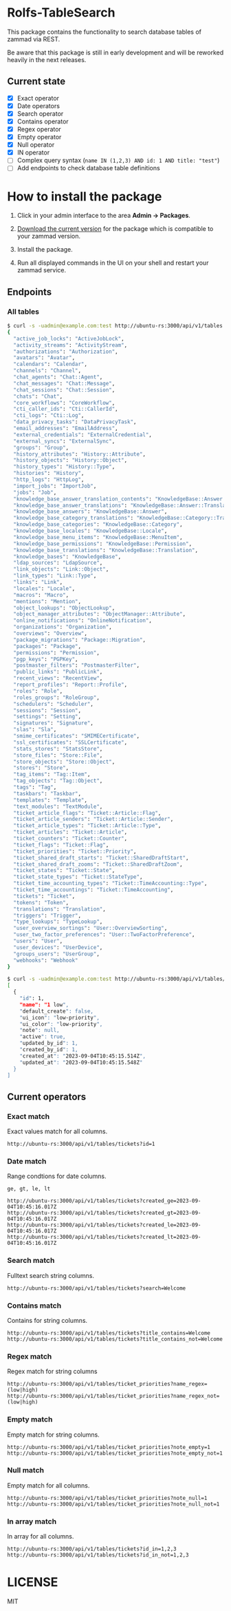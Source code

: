 # Rolfs-TableSearch

This package contains the functionality to search database tables of zammad via REST.

Be aware that this package is still in early development and will be reworked heavily in the next releases.

## Current state

- [x] Exact operator
- [x] Date operators
- [x] Search operator
- [x] Contains operator
- [x] Regex operator
- [x] Empty operator
- [x] Null operator
- [x] IN operator
- [ ] Complex query syntax (`name IN (1,2,3) AND id: 1 AND title: "test"`)
- [ ] Add endpoints to check database table definitions

# How to install the package

1. Click in your admin interface to the area **Admin -> Packages**.

2. [Download the current version](https://github.com/rolfschmidt/Rolfs-TableSearch/releases) for the package which is compatible to your zammad version.

3. Install the package.

4. Run all displayed commands in the UI on your shell and restart your zammad service.

## Endpoints

### All tables

```bash
$ curl -s -uadmin@example.com:test http://ubuntu-rs:3000/api/v1/tables | jq .
{
  "active_job_locks": "ActiveJobLock",
  "activity_streams": "ActivityStream",
  "authorizations": "Authorization",
  "avatars": "Avatar",
  "calendars": "Calendar",
  "channels": "Channel",
  "chat_agents": "Chat::Agent",
  "chat_messages": "Chat::Message",
  "chat_sessions": "Chat::Session",
  "chats": "Chat",
  "core_workflows": "CoreWorkflow",
  "cti_caller_ids": "Cti::CallerId",
  "cti_logs": "Cti::Log",
  "data_privacy_tasks": "DataPrivacyTask",
  "email_addresses": "EmailAddress",
  "external_credentials": "ExternalCredential",
  "external_syncs": "ExternalSync",
  "groups": "Group",
  "history_attributes": "History::Attribute",
  "history_objects": "History::Object",
  "history_types": "History::Type",
  "histories": "History",
  "http_logs": "HttpLog",
  "import_jobs": "ImportJob",
  "jobs": "Job",
  "knowledge_base_answer_translation_contents": "KnowledgeBase::Answer::Translation::Content",
  "knowledge_base_answer_translations": "KnowledgeBase::Answer::Translation",
  "knowledge_base_answers": "KnowledgeBase::Answer",
  "knowledge_base_category_translations": "KnowledgeBase::Category::Translation",
  "knowledge_base_categories": "KnowledgeBase::Category",
  "knowledge_base_locales": "KnowledgeBase::Locale",
  "knowledge_base_menu_items": "KnowledgeBase::MenuItem",
  "knowledge_base_permissions": "KnowledgeBase::Permission",
  "knowledge_base_translations": "KnowledgeBase::Translation",
  "knowledge_bases": "KnowledgeBase",
  "ldap_sources": "LdapSource",
  "link_objects": "Link::Object",
  "link_types": "Link::Type",
  "links": "Link",
  "locales": "Locale",
  "macros": "Macro",
  "mentions": "Mention",
  "object_lookups": "ObjectLookup",
  "object_manager_attributes": "ObjectManager::Attribute",
  "online_notifications": "OnlineNotification",
  "organizations": "Organization",
  "overviews": "Overview",
  "package_migrations": "Package::Migration",
  "packages": "Package",
  "permissions": "Permission",
  "pgp_keys": "PGPKey",
  "postmaster_filters": "PostmasterFilter",
  "public_links": "PublicLink",
  "recent_views": "RecentView",
  "report_profiles": "Report::Profile",
  "roles": "Role",
  "roles_groups": "RoleGroup",
  "schedulers": "Scheduler",
  "sessions": "Session",
  "settings": "Setting",
  "signatures": "Signature",
  "slas": "Sla",
  "smime_certificates": "SMIMECertificate",
  "ssl_certificates": "SSLCertificate",
  "stats_stores": "StatsStore",
  "store_files": "Store::File",
  "store_objects": "Store::Object",
  "stores": "Store",
  "tag_items": "Tag::Item",
  "tag_objects": "Tag::Object",
  "tags": "Tag",
  "taskbars": "Taskbar",
  "templates": "Template",
  "text_modules": "TextModule",
  "ticket_article_flags": "Ticket::Article::Flag",
  "ticket_article_senders": "Ticket::Article::Sender",
  "ticket_article_types": "Ticket::Article::Type",
  "ticket_articles": "Ticket::Article",
  "ticket_counters": "Ticket::Counter",
  "ticket_flags": "Ticket::Flag",
  "ticket_priorities": "Ticket::Priority",
  "ticket_shared_draft_starts": "Ticket::SharedDraftStart",
  "ticket_shared_draft_zooms": "Ticket::SharedDraftZoom",
  "ticket_states": "Ticket::State",
  "ticket_state_types": "Ticket::StateType",
  "ticket_time_accounting_types": "Ticket::TimeAccounting::Type",
  "ticket_time_accountings": "Ticket::TimeAccounting",
  "tickets": "Ticket",
  "tokens": "Token",
  "translations": "Translation",
  "triggers": "Trigger",
  "type_lookups": "TypeLookup",
  "user_overview_sortings": "User::OverviewSorting",
  "user_two_factor_preferences": "User::TwoFactorPreference",
  "users": "User",
  "user_devices": "UserDevice",
  "groups_users": "UserGroup",
  "webhooks": "Webhook"
}
```

```bash
$ curl -s -uadmin@example.com:test http://ubuntu-rs:3000/api/v1/tables/ticket_priorities?id=1 | jq .
[
  {
    "id": 1,
    "name": "1 low",
    "default_create": false,
    "ui_icon": "low-priority",
    "ui_color": "low-priority",
    "note": null,
    "active": true,
    "updated_by_id": 1,
    "created_by_id": 1,
    "created_at": "2023-09-04T10:45:15.514Z",
    "updated_at": "2023-09-04T10:45:15.548Z"
  }
]
```

## Current operators

### Exact match

Exact values match for all columns.

```
http://ubuntu-rs:3000/api/v1/tables/tickets?id=1
```

### Date match

Range condtions for date columns.

`ge, gt, le, lt`

```
http://ubuntu-rs:3000/api/v1/tables/tickets?created_ge=2023-09-04T10:45:16.017Z
http://ubuntu-rs:3000/api/v1/tables/tickets?created_gt=2023-09-04T10:45:16.017Z
http://ubuntu-rs:3000/api/v1/tables/tickets?created_le=2023-09-04T10:45:16.017Z
http://ubuntu-rs:3000/api/v1/tables/tickets?created_lt=2023-09-04T10:45:16.017Z
```

### Search match

Fulltext search string columns.

`http://ubuntu-rs:3000/api/v1/tables/tickets?search=Welcome`

### Contains match

Contains for string columns.

```
http://ubuntu-rs:3000/api/v1/tables/tickets?title_contains=Welcome
http://ubuntu-rs:3000/api/v1/tables/tickets?title_contains_not=Welcome
```

### Regex match

Regex match for string columns

```
http://ubuntu-rs:3000/api/v1/tables/ticket_priorities?name_regex=(low|high)
http://ubuntu-rs:3000/api/v1/tables/ticket_priorities?name_regex_not=(low|high)
```

### Empty match

Empty match for string columns.

```
http://ubuntu-rs:3000/api/v1/tables/ticket_priorities?note_empty=1
http://ubuntu-rs:3000/api/v1/tables/ticket_priorities?note_empty_not=1
```

### Null match

Empty match for all columns.

```
http://ubuntu-rs:3000/api/v1/tables/ticket_priorities?note_null=1
http://ubuntu-rs:3000/api/v1/tables/ticket_priorities?note_null_not=1
```

### In array match

In array for all columns.

```
http://ubuntu-rs:3000/api/v1/tables/tickets?id_in=1,2,3
http://ubuntu-rs:3000/api/v1/tables/tickets?id_in_not=1,2,3
```

# LICENSE

MIT

